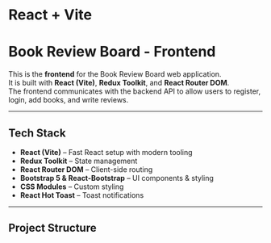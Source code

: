 # React + Vite

# Book Review Board - Frontend

This is the **frontend** for the Book Review Board web application.  
It is built with **React (Vite)**, **Redux Toolkit**, and **React Router DOM**.  
The frontend communicates with the backend API to allow users to register, login, add books, and write reviews.

---

## Tech Stack
- **React (Vite)** – Fast React setup with modern tooling
- **Redux Toolkit** – State management
- **React Router DOM** – Client-side routing
- **Bootstrap 5 & React-Bootstrap** – UI components & styling
- **CSS Modules** – Custom styling
- **React Hot Toast** – Toast notifications

---

## Project Structure

